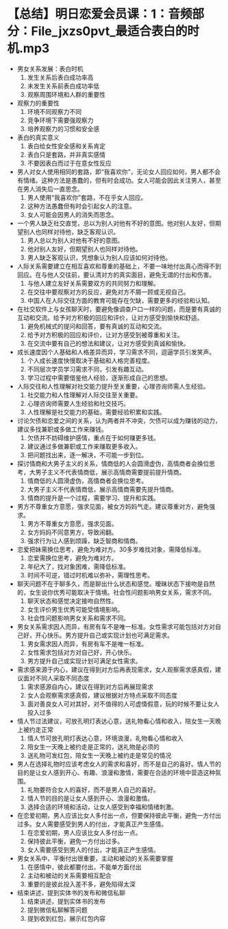 # 【总结】明日恋爱会员课：1：音频部分：File_jxzs0pvt_最适合表白的时机.mp3

-   男女关系发展：表白时机
    1.  发生关系后表白成功率高
    2.  未发生关系前表白成功率低
    3.  观察周围环境和人群的重要性
-   观察力的重要性
    1.  环境不同观察力不同
    2.  竞争环境下需要强观察力
    3.  培养观察力的习惯和安全感
-   表白的真实意义
    1.  表白给女性安全感和关系肯定
    2.  表白只是套路，并非真实感情
    3.  不要因表白而过于在意女性反应
-   男人对女人使用相同的套路，即“我喜欢你”，无论女人回应如何，男人都不会有情绪。这种方法是愚蠢的，但有时会成功。女人可能会因此关注男人，甚至在男人消失后一直思念。
    1.  男人使用“我喜欢你”套路，不在乎女人回应。
    2.  这种方法愚蠢但有时会引起女人的注意。
    3.  女人可能会因男人的消失而思念。
-   一个男人缺乏社交直觉，总以为别人对他有不好的意图。他对别人友好，但期望别人也同样对待他，缺乏客观认识。
    1.  男人总以为别人对他有不好的意图。
    2.  他对别人友好，但期望别人也同样对待他。
    3.  男人缺乏客观认识，凭想象认为别人应该如何对待他。
-   人际关系需要建立在相互喜欢和尊重的基础上，不要一味地付出真心而得不到回应。在与他人交往前，要认清对方的真实面目，避免无谓的付出和伤害。
    1.  与他人建立友好关系需要双方的共同努力和理解。
    2.  在交往中要观察对方的反应，避免对方不屑一顾或无视自己。
    3.  中国人在人际交往方面的教育可能存在欠缺，需要更多的经验和认知。
-   在社交软件上与女孩聊天时，要避免像调查户口一样的问题，而是要有真诚的互动和交流。给予对方积极的回应和评价，让对方感受到愉快和舒适。
    1.  避免机械式的提问和回答，要有真诚的互动和交流。
    2.  给予对方积极的回应和评价，让对方感受到被尊重和关注。
    3.  在交流中要有自己的想法和建议，让对方感受到真诚和愉快。
-   成长速度因个人基础和人格差异而异，学习需求不同，逗逼学员引发笑声。
    1.  个人成长速度快慢取决于基础和人格完善程度。
    2.  不同层次学员学习需求不同，引发有趣互动。
    3.  学习过程中需要借鉴他人经验，逐渐形成自己的思想。
-   人际交往和人性理解对社交能力提升至关重要，心理咨询师需人生经验。
    1.  社交能力和人性理解对人际交往至关重要。
    2.  心理咨询师需要人生经验和社交技巧。
    3.  人性理解是社交能力的基础，需要经验积累和实践。
-   讨论欠债和恋爱之间的关系，认为两者并不冲突，欠债可以成为赚钱的动力，建议多找兼职或多做工作来赚钱。
    1.  欠债并不妨碍维护感情，重点在于如何赚更多钱。
    2.  建议通过多做兼职或工作来赚取更多收入。
    3.  把问题找出来，逐一解决，不可能一步到位。
-   探讨情商和大男子主义的关系，情商低的人会圆滑虚伪，高情商者会换位思考，大男子主义不代表情商低，展示高情商需要提前提升情商。
    1.  情商低的人圆滑虚伪，高情商者会换位思考。
    2.  大男子主义不代表情商低，展示高情商需要先提升情商。
    3.  情商的提升是一个过程，需要学习、提升和实践。
-   男方不尊重女方意愿，强求见面，被女方妈妈气走。建议尊重对方，避免强求。
    1.  男方不尊重女方意愿，强求见面。
    2.  女方妈妈不同意男方，导致闹翻。
    3.  强求行为让人感到烦躁，缺乏智商和情商。
-   恋爱把妹需换位思考，避免为难对方。30多岁难找对象，需降低标准。
    1.  恋爱需换位思考，避免为难对方。
    2.  年纪大了，找对象困难，需降低标准。
    3.  时间不可逆，错过时机难以弥补，需理性思考。
-   聊天问题不在于聊多久，而是聊出什么状态和感觉。暧昧状态下接吻是自然的，女生说你优秀可能取决于情境。社会性问题影响男女关系，需求不同。
    1.  聊天状态和感觉决定接吻自然性。
    2.  女生评价男生优秀可能受情境影响。
    3.  社会性问题影响男女关系和需求不同。
-   男女关系需求因人而异，有房有车不是唯一标准。女性需求可能包括对方对自己好，开心快乐。男方提升自己或实现计划也可满足需求。
    1.  男女需求因人而异，有房有车不是唯一标准。
    2.  女性需求包括对方对自己好，开心快乐。
    3.  男方提升自己或实现计划可满足女性需求。
-   需求感来源于内心，建议在得到对方后再表现需求，女人观察需求感真假，建议面对不同人采取不同态度
    1.  需求感源自内心，建议在得到对方后再展现需求
    2.  女人会观察需求感真假，建议根据对方特点采取不同态度
    3.  面对善良女人可对其好，对不值得的人可虚情假意，玩的时候不要让女人投入过多
-   情人节过法建议，可放孔明灯表达心意，送礼物看心情和收入，陪女生一天晚上被约走正常
    1.  情人节可放孔明灯表达心意，环境浪漫，礼物看心情和收入
    2.  陪女生一天晚上被约走是正常的，送礼物是必须的
    3.  送礼物可发红包，陪女生一天晚上被约走是常见的情况
-   男人在选择礼物时应该考虑女人的需求和喜好，而不是自己的喜好。情人节的目的是让女人感到开心、有趣、浪漫和激情，需要在合适的环境中营造这种氛围。
    1.  礼物要符合女人的喜好，而不是男人自己的喜好。
    2.  情人节的目的是让女人感到开心、浪漫和激情。
    3.  选择合适的环境和活动，让女人感受到幸福和情绪刺激。
-   在恋爱初期，男人应该比女人多付出一点，但要保持彼此平衡，避免一方付出过多。女人需要感受到男人的付出，才能真正产生感情。
    1.  在恋爱初期，男人应该比女人多付出一点。
    2.  保持彼此平衡，避免一方付出过多。
    3.  女人需要感受到男人的付出，才能真正产生感情。
-   男女关系中，平衡付出很重要，主动和被动的关系需要掌握
    1.  在感情中，彼此都要付出，不能单方面付出
    2.  主动和被动的关系需要相互配合
    3.  重要的是彼此投入差不多，避免陷得太深
-   结束讲述，提到实体书的发布和微信私聊
    1.  结束讲述，提到实体书的发布
    2.  提到微信私聊解答问题
    3.  提到收到红包，展示红包内容